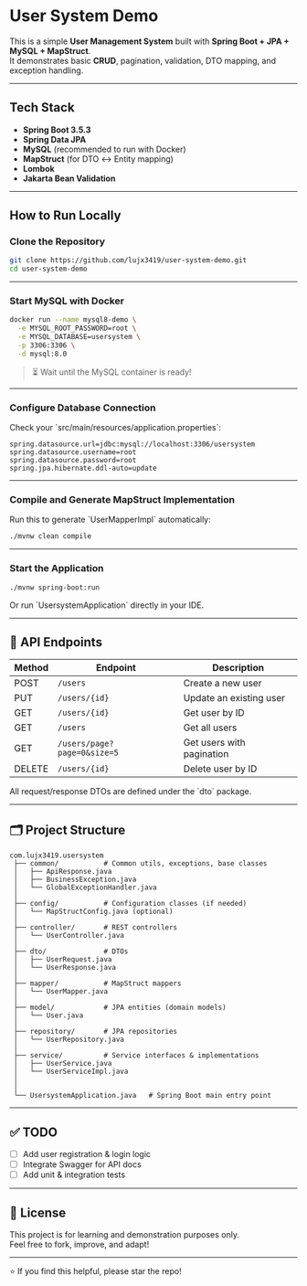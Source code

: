 # User System Demo

This is a simple **User Management System** built with **Spring Boot + JPA + MySQL + MapStruct**.  
It demonstrates basic **CRUD**, pagination, validation, DTO mapping, and exception handling.

---

## Tech Stack

- **Spring Boot 3.5.3**
- **Spring Data JPA**
- **MySQL** (recommended to run with Docker)
- **MapStruct** (for DTO ↔ Entity mapping)
- **Lombok**
- **Jakarta Bean Validation**

---

##  How to Run Locally

### Clone the Repository

```bash
git clone https://github.com/lujx3419/user-system-demo.git
cd user-system-demo
```

---

### Start MySQL with Docker

```bash
docker run --name mysql8-demo \
  -e MYSQL_ROOT_PASSWORD=root \
  -e MYSQL_DATABASE=usersystem \
  -p 3306:3306 \
  -d mysql:8.0
```

> ⏳ Wait until the MySQL container is ready!

---

### Configure Database Connection

Check your \`src/main/resources/application.properties\`:

```properties
spring.datasource.url=jdbc:mysql://localhost:3306/usersystem
spring.datasource.username=root
spring.datasource.password=root
spring.jpa.hibernate.ddl-auto=update
```

---

### Compile and Generate MapStruct Implementation

Run this to generate \`UserMapperImpl\` automatically:

```bash
./mvnw clean compile
```

---

### Start the Application

```bash
./mvnw spring-boot:run
```

Or run \`UsersystemApplication\` directly in your IDE.

---

## 📌 API Endpoints

| Method | Endpoint                      | Description               |
|--------|-------------------------------|---------------------------|
| POST   | `/users`                    | Create a new user         |
| PUT    | `/users/{id}`               | Update an existing user   |
| GET    | `/users/{id}`               | Get user by ID            |
| GET    | `/users`                    | Get all users             |
| GET    | `/users/page?page=0&size=5` | Get users with pagination |
| DELETE | `/users/{id}`               | Delete user by ID         |

All request/response DTOs are defined under the \`dto\` package.

---

## 🗂️ Project Structure

```
com.lujx3419.usersystem
 ├── common/           # Common utils, exceptions, base classes
 │   ├── ApiResponse.java
 │   ├── BusinessException.java
 │   └── GlobalExceptionHandler.java
 │
 ├── config/           # Configuration classes (if needed)
 │   └── MapStructConfig.java (optional)
 │
 ├── controller/       # REST controllers
 │   └── UserController.java
 │
 ├── dto/              # DTOs
 │   ├── UserRequest.java  
 │   └── UserResponse.java
 │
 ├── mapper/           # MapStruct mappers
 │   └── UserMapper.java
 │
 ├── model/            # JPA entities (domain models)
 │   └── User.java
 │
 ├── repository/       # JPA repositories
 │   └── UserRepository.java
 │
 ├── service/          # Service interfaces & implementations
 │   ├── UserService.java
 │   └── UserServiceImpl.java
 │       
 │
 └── UsersystemApplication.java   # Spring Boot main entry point

```

---

## ✅ TODO

- [ ] Add user registration & login logic
- [ ] Integrate Swagger for API docs
- [ ] Add unit & integration tests

---

## 📃 License

This project is for learning and demonstration purposes only.  
Feel free to fork, improve, and adapt!

---

⭐️ If you find this helpful, please star the repo!
